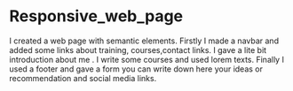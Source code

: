 # Responsive_web_page
I created a web page with semantic elements. Firstly I made a navbar and added some links about training, courses,contact links. I gave a lite bit introduction about me . I write some courses and used lorem texts. Finally  I used a footer and gave a form you can write down here your ideas or  recommendation  and social media links.
